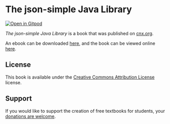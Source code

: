# The json-simple Java Library

[![Open in Gitpod](https://gitpod.io/button/open-in-gitpod.svg)](https://gitpod.io/from-referrer/)

_The json-simple Java Library_ is a book that was published on [cnx.org](https://cnx.org/).

An ebook can be downloaded [here](https://github.com/cnx-user-books/cnxbook-the-json-simple-java-library/releases/latest), and the book can be viewed online [here](https://github.com/cnx-user-books/cnxbook-the-json-simple-java-library/releases/latest).

## License
This book is available under the [Creative Commons Attribution License](./LICENSE) license.

## Support
If you would like to support the creation of free textbooks for students, your [donations are welcome](https://riceconnect.rice.edu/donation/support-openstax-banner).
